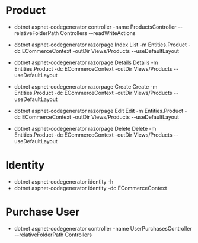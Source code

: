# Product

- dotnet aspnet-codegenerator controller -name ProductsController --relativeFolderPath Controllers --readWriteActions

- dotnet aspnet-codegenerator razorpage Index List -m Entities.Product -dc ECommerceContext -outDir Views/Products --useDefaultLayout
- dotnet aspnet-codegenerator razorpage Details Details -m Entities.Product -dc ECommerceContext -outDir Views/Products --useDefaultLayout
- dotnet aspnet-codegenerator razorpage Create Create -m Entities.Product -dc ECommerceContext -outDir Views/Products --useDefaultLayout
- dotnet aspnet-codegenerator razorpage Edit Edit -m Entities.Product -dc ECommerceContext -outDir Views/Products --useDefaultLayout
- dotnet aspnet-codegenerator razorpage Delete Delete -m Entities.Product -dc ECommerceContext -outDir Views/Products --useDefaultLayout


# Identity

- dotnet aspnet-codegenerator identity -h
- dotnet aspnet-codegenerator identity -dc ECommerceContext


# Purchase User

- dotnet aspnet-codegenerator controller -name UserPurchasesController --relativeFolderPath Controllers


